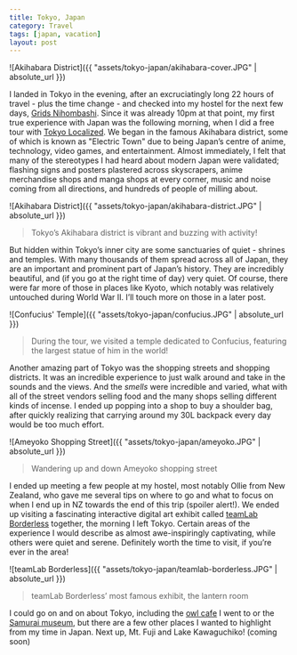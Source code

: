```yaml
---
title: Tokyo, Japan
category: Travel
tags: [japan, vacation]
layout: post
---
```


![Akihabara District]({{ "assets/tokyo-japan/akihabara-cover.JPG" | absolute_url }})

I landed in Tokyo in the evening, after an excruciatingly long 22 hours of travel - plus the time change - and checked into my hostel for the next few days, [Grids Nihombashi](https://www.grids-hostel.com/hostels/nihonbashi-east/). Since it was already 10pm at that point, my first true experience with Japan was the following morning, when I did a free tour with [Tokyo Localized](https://www.tokyolocalized.com/). We began in the famous Akihabara district, some of which is known as "Electric Town" due to being Japan’s centre of anime, technology, video games, and entertainment. Almost immediately, I felt that many of the stereotypes I had heard about modern Japan were validated; flashing signs and posters plastered across skyscrapers, anime merchandise shops and manga shops at every corner, music and noise coming from all directions, and hundreds of people of milling about.<!--more-->

![Akihabara District]({{ "assets/tokyo-japan/akihabara-district.JPG" | absolute_url }})
> Tokyo’s Akihabara district is vibrant and buzzing with activity!

But hidden within Tokyo’s inner city are some sanctuaries of quiet - shrines and temples. With many thousands of them spread across all of Japan, they are an important and prominent part of Japan’s history. They are incredibly beautiful, and (if you go at the right time of day) very quiet. Of course, there were far more of those in places like Kyoto, which notably was relatively untouched during World War II. I’ll touch more on those in a later post.

![Confucius' Temple]({{ "assets/tokyo-japan/confucius.JPG" | absolute_url }})
> During the tour, we visited a temple dedicated to Confucius, featuring the largest statue of him in the world!

Another amazing part of Tokyo was the shopping streets and shopping districts. It was an incredible experience to just walk around and take in the sounds and the views. And the *smells* were incredible and varied, what with all of the street vendors selling food and the many shops selling different kinds of incense. I ended up popping into a shop to buy a shoulder bag, after quickly realizing that carrying around my 30L backpack every day would be too much effort.

![Ameyoko Shopping Street]({{ "assets/tokyo-japan/ameyoko.JPG" | absolute_url }})
> Wandering up and down Ameyoko shopping street

I ended up meeting a few people at my hostel, most notably Ollie from New Zealand, who gave me several tips on where to go and what to focus on when I end up in NZ towards the end of this trip (spoiler alert!). We ended up visiting a fascinating interactive digital art exhibit called [teamLab Borderless](https://borderless.teamlab.art/) together, the morning I left Tokyo. Certain areas of the experience I would describe as almost awe-inspiringly captivating, while others were quiet and serene. Definitely worth the time to visit, if you’re ever in the area!

![teamLab Borderless]({{ "assets/tokyo-japan/teamlab-borderless.JPG" | absolute_url }})
> teamLab Borderless’ most famous exhibit, the lantern room

I could go on and on about Tokyo, including the [owl cafe](http://akiba2960.com/) I went to or the [Samurai museum](https://www.samuraimuseum.jp/en/), but there are a few other places I wanted to highlight from my time in Japan. Next up, Mt. Fuji and Lake Kawaguchiko! (coming soon)